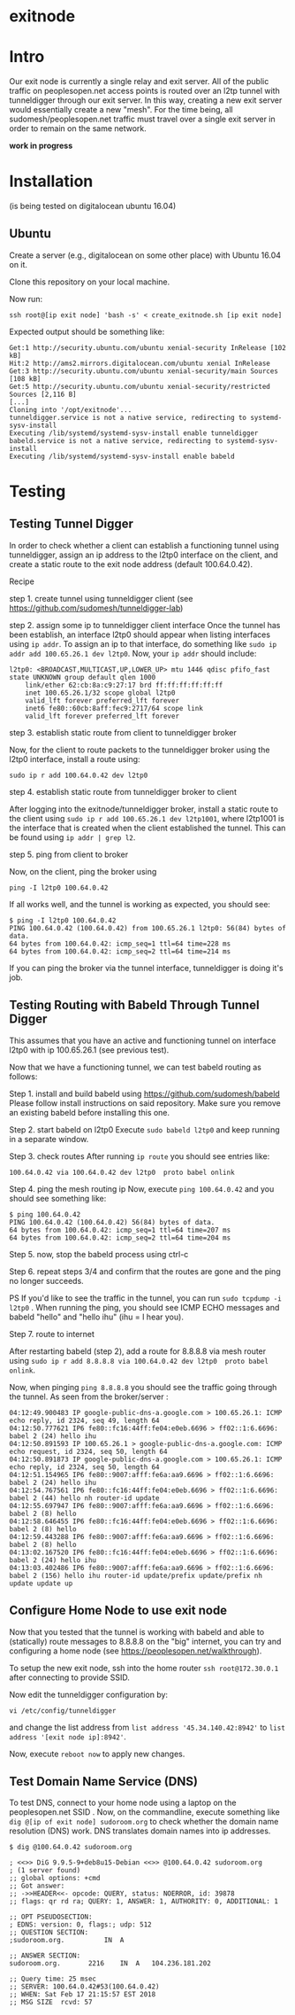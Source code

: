 exitnode
========

# Intro #

Our exit node is currently a single relay and exit server. All of the public traffic on peoplesopen.net access points is routed over an l2tp tunnel with tunneldigger through our exit server.
In this way, creating a new exit server would essentially create a new "mesh". For the time being, all sudomesh/peoplesopen.net traffic must travel over a single exit server in order to remain on the same network.

__work in progress__

# Installation #

(is being tested on digitalocean ubuntu 16.04)

## Ubuntu ##

Create a server (e.g., digitalocean on some other place) with Ubuntu 16.04 on it. 

Clone this repository on your local machine.

Now run: 

```
ssh root@[ip exit node] 'bash -s' < create_exitnode.sh [ip exit node]
```

Expected output should be something like:

```
Get:1 http://security.ubuntu.com/ubuntu xenial-security InRelease [102 kB]
Hit:2 http://ams2.mirrors.digitalocean.com/ubuntu xenial InRelease
Get:3 http://security.ubuntu.com/ubuntu xenial-security/main Sources [108 kB]
Get:5 http://security.ubuntu.com/ubuntu xenial-security/restricted Sources [2,116 B]
[...]
Cloning into '/opt/exitnode'...
tunneldigger.service is not a native service, redirecting to systemd-sysv-install
Executing /lib/systemd/systemd-sysv-install enable tunneldigger
babeld.service is not a native service, redirecting to systemd-sysv-install
Executing /lib/systemd/systemd-sysv-install enable babeld
```

# Testing

## Testing Tunnel Digger

In order to check whether a client can establish a functioning tunnel using tunneldigger, assign an ip address to the l2tp0 interface on the client, and create a static route to the exit node address (default 100.64.0.42).

Recipe

step 1. create tunnel using tunneldigger client (see https://github.com/sudomesh/tunneldigger-lab)

step 2. assign some ip to tunneldigger client interface
Once the tunnel has been establish, an interface l2tp0 should appear when listing interfaces using ```ip addr```. To assign an ip to that interface, do something like ```sudo ip addr add 100.65.26.1 dev l2tp0```. 
Now, your ```ip addr``` should include:

```
l2tp0: <BROADCAST,MULTICAST,UP,LOWER_UP> mtu 1446 qdisc pfifo_fast state UNKNOWN group default qlen 1000
    link/ether 62:cb:8a:c9:27:17 brd ff:ff:ff:ff:ff:ff
    inet 100.65.26.1/32 scope global l2tp0
    valid_lft forever preferred_lft forever
    inet6 fe80::60cb:8aff:fec9:2717/64 scope link 
    valid_lft forever preferred_lft forever
```

step 3. establish static route from client to tunneldigger broker

Now, for the client to route packets to the tunneldigger broker using the l2tp0 interface, install a route using:

```
sudo ip r add 100.64.0.42 dev l2tp0
```

step 4. establish static route from tunneldigger broker to client

After logging into the exitnode/tunneldigger broker, install a static route to the client using ```sudo ip r add 100.65.26.1 dev l2tp1001```, where l2tp1001 is the interface that is created when the client established the tunnel. This can be found using ```ip addr | grep l2```.

step 5. ping from client to broker

Now, on the client, ping the broker using

```
ping -I l2tp0 100.64.0.42
```

If all works well, and the tunnel is working as expected, you should see:

```
$ ping -I l2tp0 100.64.0.42
PING 100.64.0.42 (100.64.0.42) from 100.65.26.1 l2tp0: 56(84) bytes of data.
64 bytes from 100.64.0.42: icmp_seq=1 ttl=64 time=228 ms
64 bytes from 100.64.0.42: icmp_seq=2 ttl=64 time=214 ms
```

If you can ping the broker via the tunnel interface, tunneldigger is doing it's job.

## Testing Routing with Babeld Through Tunnel Digger

This assumes that you have an active and functioning tunnel on interface l2tp0 with ip 100.65.26.1 (see previous test).

Now that we have a functioning tunnel, we can test babeld routing as follows:

Step 1. install and build babeld using https://github.com/sudomesh/babeld
Please follow install instructions on said repository. Make sure you remove an existing babeld before installing this one.

Step 2. start babeld on l2tp0 
Execute ```sudo babeld l2tp0``` and keep running in a separate window.

Step 3. check routes
After running ```ip route``` you should see entries like:

```
100.64.0.42 via 100.64.0.42 dev l2tp0  proto babel onlink 
```

Step 4. ping the mesh routing ip
Now, execute ```ping 100.64.0.42``` and you should see something like:

```
$ ping 100.64.0.42
PING 100.64.0.42 (100.64.0.42) 56(84) bytes of data.
64 bytes from 100.64.0.42: icmp_seq=1 ttl=64 time=207 ms
64 bytes from 100.64.0.42: icmp_seq=2 ttl=64 time=204 ms
```

Step 5. now, stop the babeld process using ctrl-c

Step 6. repeat steps 3/4 and confirm that the routes are gone and the ping no longer succeeds.

PS If you'd like to see the traffic in the tunnel, you can run ```sudo tcpdump -i l2tp0``` . When running the ping, you should see ICMP ECHO messages and babeld "hello" and "hello ihu" (ihu = I hear you).

Step 7. route to internet

After restarting babeld (step 2), add a route for 8.8.8.8 via mesh router using ```sudo ip r add 8.8.8.8 via 100.64.0.42 dev l2tp0  proto babel onlink```.

Now, when pinging ```ping 8.8.8.8``` you should see the traffic going through the tunnel. As seen from the broker/server : 

```
04:12:49.900483 IP google-public-dns-a.google.com > 100.65.26.1: ICMP echo reply, id 2324, seq 49, length 64
04:12:50.777621 IP6 fe80::fc16:44ff:fe04:e0eb.6696 > ff02::1:6.6696: babel 2 (24) hello ihu
04:12:50.891593 IP 100.65.26.1 > google-public-dns-a.google.com: ICMP echo request, id 2324, seq 50, length 64
04:12:50.891873 IP google-public-dns-a.google.com > 100.65.26.1: ICMP echo reply, id 2324, seq 50, length 64
04:12:51.154965 IP6 fe80::9007:afff:fe6a:aa9.6696 > ff02::1:6.6696: babel 2 (24) hello ihu
04:12:54.767561 IP6 fe80::fc16:44ff:fe04:e0eb.6696 > ff02::1:6.6696: babel 2 (44) hello nh router-id update
04:12:55.697947 IP6 fe80::9007:afff:fe6a:aa9.6696 > ff02::1:6.6696: babel 2 (8) hello
04:12:58.646455 IP6 fe80::fc16:44ff:fe04:e0eb.6696 > ff02::1:6.6696: babel 2 (8) hello
04:12:59.443288 IP6 fe80::9007:afff:fe6a:aa9.6696 > ff02::1:6.6696: babel 2 (8) hello
04:13:02.167520 IP6 fe80::fc16:44ff:fe04:e0eb.6696 > ff02::1:6.6696: babel 2 (24) hello ihu
04:13:03.402486 IP6 fe80::9007:afff:fe6a:aa9.6696 > ff02::1:6.6696: babel 2 (156) hello ihu router-id update/prefix update/prefix nh update update up
```

## Configure Home Node to use exit node 

Now that you tested that the tunnel is working with babeld and able to (statically) route messages to 8.8.8.8 on the "big" internet, you can try and configuring a home node (see https://peoplesopen.net/walkthrough). 

To setup the new exit node, ssh into the home router ```ssh root@172.30.0.1``` after connecting to provide SSID.

Now edit the tunneldigger configuration by:

```vi /etc/config/tunneldigger```

and change the list address from ```list address '45.34.140.42:8942'``` to ```list address '[exit node ip]:8942'```.

Now, execute ```reboot now``` to apply new changes.

## Test Domain Name Service (DNS)

To test DNS, connect to your home node using a laptop on the peoplesopen.net SSID . Now, on the commandline, execute something like ```dig @[ip of exit node] sudoroom.org``` to check whether the domain name resolution (DNS) work. DNS translates domain names into ip addresses. 


```
$ dig @100.64.0.42 sudoroom.org

; <<>> DiG 9.9.5-9+deb8u15-Debian <<>> @100.64.0.42 sudoroom.org
; (1 server found)
;; global options: +cmd
;; Got answer:
;; ->>HEADER<<- opcode: QUERY, status: NOERROR, id: 39878
;; flags: qr rd ra; QUERY: 1, ANSWER: 1, AUTHORITY: 0, ADDITIONAL: 1

;; OPT PSEUDOSECTION:
; EDNS: version: 0, flags:; udp: 512
;; QUESTION SECTION:
;sudoroom.org.          IN  A

;; ANSWER SECTION:
sudoroom.org.       2216    IN  A   104.236.181.202

;; Query time: 25 msec
;; SERVER: 100.64.0.42#53(100.64.0.42)
;; WHEN: Sat Feb 17 21:15:57 EST 2018
;; MSG SIZE  rcvd: 57
```
